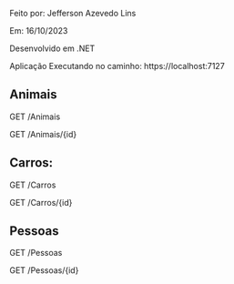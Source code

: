 
Feito por: Jefferson Azevedo Lins

Em: 16/10/2023

Desenvolvido em .NET

Aplicação Executando no caminho: https://localhost:7127

## Animais

GET
/Animais

GET
/Animais/{id}

## Carros:

GET
/Carros

GET
/Carros/{id}

## Pessoas

GET
/Pessoas

GET
/Pessoas/{id}
